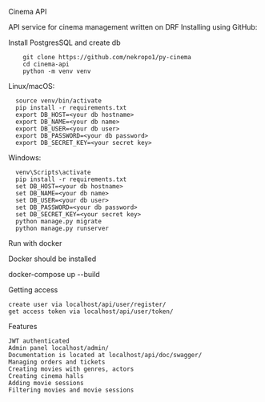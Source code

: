 Cinema API

API service for cinema management written on DRF
Installing using GitHub:

Install PostgresSQL and create db
```
    git clone https://github.com/nekropo1/py-cinema
    cd cinema-api
    python -m venv venv
```
Linux/macOS:
```
  source venv/bin/activate
  pip install -r requirements.txt
  export DB_HOST=<your db hostname>
  export DB_NAME=<your db name>
  export DB_USER=<your db user>
  export DB_PASSWORD=<your db password>
  export DB_SECRET_KEY=<your secret key>
```
Windows: 
```  
  venv\Scripts\activate
  pip install -r requirements.txt
  set DB_HOST=<your db hostname>
  set DB_NAME=<your db name>
  set DB_USER=<your db user>
  set DB_PASSWORD=<your db password>
  set DB_SECRET_KEY=<your secret key>
  python manage.py migrate
  python manage.py runserver
```
Run with docker

Docker should be installed

docker-compose up --build

Getting access

    create user via localhost/api/user/register/
    get access token via localhost/api/user/token/

Features

    JWT authenticated
    Admin panel localhost/admin/
    Documentation is located at localhost/api/doc/swagger/
    Managing orders and tickets
    Creating movies with genres, actors
    Creating cinema halls
    Adding movie sessions
    Filtering movies and movie sessions
